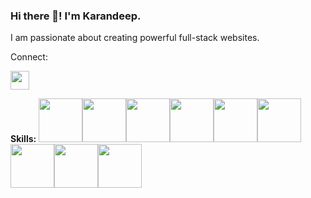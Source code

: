 ### Hi there 👋! I'm Karandeep.

I am passionate about creating powerful full-stack websites.

Connect:

<a href="https://github.com/jinnie96"><img src="https://upload.wikimedia.org/wikipedia/commons/thumb/c/ca/LinkedIn_logo_initials.png/768px-LinkedIn_logo_initials.png" width="30"></a>

<b>Skills:</b>
<img  src="https://cdn.jsdelivr.net/gh/devicons/devicon/icons/javascript/javascript-original.svg" height=70/><img src="https://cdn.jsdelivr.net/gh/devicons/devicon/icons/python/python-original.svg" height=70/><img src="https://cdn.jsdelivr.net/gh/devicons/devicon/icons/react/react-original.svg" height=70/><img src="https://cdn.jsdelivr.net/gh/devicons/devicon/icons/redux/redux-original.svg" height=70/><img  src="https://cdn.jsdelivr.net/gh/devicons/devicon/icons/postgresql/postgresql-original.svg" height=70/><img  src="https://cdn.jsdelivr.net/gh/devicons/devicon/icons/css3/css3-original.svg" height=70/><img  src="https://cdn.jsdelivr.net/gh/devicons/devicon/icons/html5/html5-original.svg" height=70/><img src="https://cdn.jsdelivr.net/gh/devicons/devicon/icons/vscode/vscode-original.svg" height=70/><img  src="https://cdn.jsdelivr.net/gh/devicons/devicon/icons/git/git-original.svg" height=70/>

<!--
**jinnie96/jinnie96** is a ✨ _special_ ✨ repository because its `README.md` (this file) appears on your GitHub profile.

Here are some ideas to get you started:

- 🔭 I’m currently working on ...
- 🌱 I’m currently learning ...
- 👯 I’m looking to collaborate on ...
- 🤔 I’m looking for help with ...
- 💬 Ask me about ...
- 📫 How to reach me: ...
- 😄 Pronouns: ...
- ⚡ Fun fact: ...
-->
